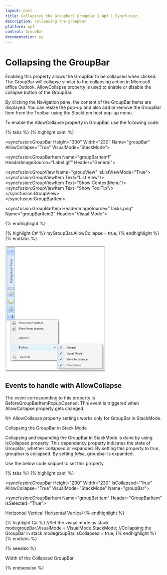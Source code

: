 ```yaml
---
layout: post
title: Collapsing the GroupBar| GroupBar | Wpf | Syncfusion
description: collapsing the groupbar
platform: wpf
control: GroupBar
documentation: ug
---
```


# Collapsing the GroupBar

Enabling this property allows the GroupBar to be collapsed when clicked. The GroupBar will collapse similar to the collapsing action in Microsoft office Outlook. AllowCollapse property is used to enable or disable the collapse button of the GroupBar.

By clicking the Navigation pane, the content of the GroupBar Items are displayed. You can resize the pop-up and also add or remove the GroupBar Item from the Toolbar using the StackItem host pop-up menu.

To enable the AllowCollapse property in GroupBar, use the following code.

{% tabs %}
{% highlight xaml %}
<!-- Adding GroupBar that has allow collapse property to true -->
<syncfusion:GroupBar Height="300" Width="230" Name="groupBar" AllowCollapse="True" VisualMode="StackMode"> 
   <!-- Adding GroupBarItem -->   
   <syncfusion:GroupBarItem Name="groupBarItem1" HeaderImageSource="Label.gif" Header="General">  
   <!-- Adding content for GroupBar item using GroupView -->   
   <syncfusion:GroupView Name="groupView" IsListViewMode="True">  
   <syncfusion:GroupViewItem Text="List View"/>      
   <syncfusion:GroupViewItem Text="Show ContextMenu"/>    
   <syncfusion:GroupViewItem Text="Show ToolTip"/>     
   </syncfusion:GroupView>   
   </syncfusion:GroupBarItem> 
   <!-- Adding GroupBarItem --> 
   <syncfusion:GroupBarItem HeaderImageSource="Tasks.png" Name="groupBarItem2" Header="Visual Mode">   
   <!-- Adding content for GroupBar item using GroupView -->      <syncfusion:GroupView>        <syncfusion:GroupViewItem Text="Default"/>        <syncfusion:GroupViewItem Text="Multiple Expansion"/>        <syncfusion:GroupViewItem Text="StackMode"/>      </syncfusion:GroupView>    </syncfusion:GroupBarItem>    <!-- Adding GroupBarItem -->    <syncfusion:GroupBarItem HeaderImageSource="Notes.png" Name="groupBarItem3" Header="State Persistence">      <!-- Adding content for GroupBar item using GroupView -->      <syncfusion:GroupView>        <syncfusion:GroupViewItem Text="Save State"/>        <syncfusion:GroupViewItem Text="Load State"/>        <syncfusion:GroupViewItem Text="Reset State"/>      </syncfusion:GroupView>    </syncfusion:GroupBarItem>  </syncfusion:GroupBar>{% endhighlight %}

{% highlight C# %}
myGroupBar.AllowCollapse = true;
{% endhighlight %}
{% endtabs %}




![](Collapsing-the-GroupBar_images/Collapsing-the-GroupBar_img1.jpeg)





## Events to handle with AllowCollapse

The event corresponding to this property is BeforeGroupBarItemPopupOpened. This event is triggered when AllowCollapse property gets changed.

N> AllowCollapse property settings works only for GroupBar in StackMode.

Collapsing the GroupBar in Stack Mode

Collapsing and expanding the GroupBar in StackMode is done by using IsCollapsed property. This dependency property indicates the state of GroupBar, whether collapsed or expanded. By setting this property to _true_, groupbar is collapsed. By setting _false_, groupbar is expanded. 

Use the below code snippet to set this property.


{% tabs %}
{% highlight xaml %}
<!-- Adding GroupBar -->
<syncfusion:GroupBar Height="200" Width="230" IsCollapsed="True" AllowCollapse="True" VisualMode="StackMode" Name="groupBar">  
<!-- Adding GroupBarItem -->  
<syncfusion:GroupBarItem Name="groupBarItem" Header="GroupBarItem" IsSelected="True">  
  <!-- Adding content for GroupBar item using panel --> 
  <StackPanel Orientation="Vertical">     
  <TextBlock Text="GroupBar Orientation" Margin="4,4,2,2"/>   
  <RadioButton IsChecked="True" Margin="4,2,2,2">Horizontal</RadioButton>  
  <RadioButton Margin="4,2,2,2">Vertical</RadioButton>  
  <TextBlock Text="GroupView Orientation" Margin="4,4,2,2"/> 
  <RadioButton Margin="4,2,2,2">Horizontal</RadioButton>     
  <RadioButton IsChecked="True" Margin="4,2,2,2">Vertical</RadioButton>  
  </StackPanel>  </syncfusion:GroupBarItem>  <!-- Adding GroupBarItem -->
  <syncfusion:GroupBarItem Name="groupBarItem1" HeaderImageSource="Label.gif" Header="General">  
  <!-- Adding content for GroupBar item using GroupView -->   
  <syncfusion:GroupView Name="groupView" IsListViewMode="True">    
  <syncfusion:GroupViewItem Text="List View"/>     
  <syncfusion:GroupViewItem Text="Show ContextMenu"/>  
  <syncfusion:GroupViewItem Text="Show ToolTip"/>   
  </syncfusion:GroupView>  
  </syncfusion:GroupBarItem>
  </syncfusion:GroupBar>
  {% endhighlight %}

{% highlight C# %}
//Set the visual mode as stack modegroupBar.VisualMode = VisualMode.StackMode;
//Collapsing the GroupBar in stack modegroupBar.IsCollapsed = true;
{% endhighlight %}
{% endtabs %}

{% seealso %}

Width of the Collapsed GroupBar

{% endseealso %}